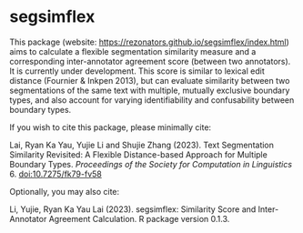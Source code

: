 # segsimflex

This package (website: https://rezonators.github.io/segsimflex/index.html) aims to calculate a flexible segmentation similarity measure and a corresponding inter-annotator agreement score (between two annotators). It is currently under development. This score is similar to lexical edit distance (Fournier & Inkpen 2013), but can evaluate similarity between two segmentations of the same text with multiple, mutually exclusive boundary types, and also account for varying identifiability and confusability between boundary types.

If you wish to cite this package, please minimally cite:

Lai, Ryan Ka Yau, Yujie Li and Shujie Zhang (2023). Text Segmentation Similarity Revisited: A Flexible Distance-based Approach for Multiple Boundary Types. _Proceedings of the Society for Computation in Linguistics_ 6. [doi:10.7275/fk79-fv58](https://doi.org/10.7275/z7fc-6970)

Optionally, you may also cite:

Li, Yujie, Ryan Ka Yau Lai (2023). segsimflex: Similarity Score and Inter-Annotator Agreement Calculation. R package version 0.1.3.
